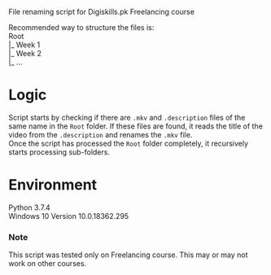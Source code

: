 File renaming script for Digiskills.pk Freelancing course

Recommended way to structure the files is:   
Root   
|_ Week 1   
|_ Week 2   
|_ ...   

# Logic
Script starts by checking if there are `.mkv` and `.description` files of the same name in the `Root` folder. If these files are found, it reads the title of the video from the `.description` and renames the `.mkv` file.   
Once the script has processed the `Root` folder completely, it recursively starts processing sub-folders.

# Environment
Python 3.7.4   
Windows 10 Version 10.0.18362.295

### Note
This script was tested only on Freelancing course. This may or may not work on other courses.